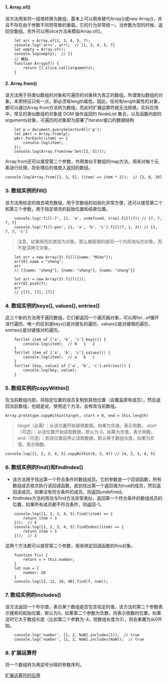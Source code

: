 #### 1. Array.of()

该方法用来将一组值转换为数组，基本上可以用来替代Array()或new Array()，并且不存在由于参数不同而导致的重载。它的行为非常统一。当参数为空的时候，返回空数组。另外可以用slice方法来模拟Array.of()。


```
    let arr = Array.of(1, 3, 4, 5, 7);
    console.log('arr=', arr);  // [1, 3, 4, 5, 7]
    let empty = Array.of();
    console.log(empty);  // []
    // 模拟
    function Arrayof() {
        return [].slice.call(arguments);
    }
```

#### 2. Array.from()

该方法用于将类似数组的对象和可遍历的对象转为真正的数组。所谓类似数组的对象，本质特征只有一点，即必须有length属性。因此，任何有length属性的对象，都可以通过Array.from方法转为数组，而此时扩展运算符就无法转换。实际应用中，常见的类似数组的对象是 DOM 操作返回的 NodeList 集合，以及函数内部的arguments对象。可遍历的对象即为部署了Iterator接口的数据结构


```
    let p = document.querySelectorAll('p');
    let pArr = Array.from(p);
    pArr.forEach((item) => {
        console.log(item);
    });
    console.log(Array.from(new Set([2, 5])));
```

Array.from还可以接受第二个参数，作用类似于数组的map方法，用来对每个元素进行处理，将处理后的值放入返回的数组。


```
console.log(Array.from([1, 3, 5], (item) => item * 2));  // [2, 6, 10]
```

### 3. 数组实例的fill()

该方法用给定的值去填充数组，用于空数组的初始化非常方便，还可以接受第二个和第三个参数，用于指定填充的起始位置和结束位置。


```
    console.log('fill-7', [1, 'a', undefined, true].fill(7)) // [7, 7, 7, 7]
    console.log('fill-pos', [1, 'a', 'b', 'c'].fill(7, 1, 3)) // [1, 7, 7, 'c']
```

> 注意，如果填充的类型为对象，那么被赋值的是同一个内存地址的对象，而不是深拷贝对象。

```
    let arr = new Array(3).fill({name: "Mike"});
    arr[0].name = "sheng";
    arr
    // [{name: "sheng"}, {name: "sheng"}, {name: "sheng"}]

    let arr = new Array(3).fill([]);
    arr[0].push(7);
    arr
    // [[7], [7], [7]]
```

### 4. 数组实例的keys(), values(), entries()

这三个新的方法用于遍历数组。它们都返回一个遍历器对象，可以用for...of循环进行遍历，唯一的区别是keys()是对键名的遍历、values()是对键值的遍历，entries()是对键值对的遍历。


```
    for(let item of ['a', 'b', 'c'].keys()) {
        console.log(item);  // 0   1   2
    }
    for(let item of ['a', 'b', 'c'].values()) {
        console.log(item);  // a   b   c
    }
    for(let [key, value] of ['a', 'b', 'c'].entries()) {
        console.log(key, value);
    }
```

### 5. 数组实例的copyWithin()

在当前数组内部，将指定位置的成员复制到其他位置（会覆盖原有成员），然后返回当前数组。也就是说，使用这个方法，会修改当前数组。


```
Array.prototype.copyWithin(target, start = 0, end = this.length)
```
> target（必需）：从该位置开始替换数据。如果为负值，表示倒数。
start（可选）：从该位置开始读取数据，默认为 0。如果为负值，表示倒数。
end（可选）：到该位置前停止读取数据，默认等于数组长度。如果为负值，表示倒数。


```
console.log([1, 2, 3, 4, 5].copyWithin(0, 3, 4)) // [4, 2, 3, 4, 5]
```

### 6. 数组实例的find()和findIndex()

- 该方法用于找出第一个符合条件的数组成员。它的参数是一个回调函数，所有数组成员依次执行该回调函数，直到找出第一个返回值为true的成员，然后返回该成员。如果没有符合条件的成员，则返回undefined。
- findIndex方法的用法与find方法非常类似，返回第一个符合条件的数组成员的位置，如果所有成员都不符合条件，则返回-1。


```
    console.log([1, 2, 3, 4, 5].find((item) => {
        return item > 3
    }));  // 4
    console.log([1, 2, 3, 4, 5].findIndex((item) => {
        return item > 3
    }));  // 3
```

这两个方法都可以接受第二个参数，用来绑定回调函数的this对象。


```
    function f(v) {
        return v > this.number;
    }
    let num = {
        number: 20
    }
    console.log([2, 12, 24, 48].find(f, num));
```

### 7. 数组实例的includes()

该方法返回一个布尔值，表示某个数组是否包含给定的值。该方法的第二个参数表示搜索的起始位置，默认为0。如果第二个参数为负数，则表示倒数的位置，如果这时它大于数组长度（比如第二个参数为-4，但数组长度为3），则会重置为从0开始。


```
    console.log('number', [1, 2, NaN].includes(1));  // true
    console.log('number', [1, 2, NaN].includes(NaN));  // true
```

### 8. 扩展运算符

将一个数组转为用逗号分隔的参数序列。

[扩展运算符的应用](http://es6.ruanyifeng.com/#docs/array#%E6%89%A9%E5%B1%95%E8%BF%90%E7%AE%97%E7%AC%A6%E7%9A%84%E5%BA%94%E7%94%A8)





